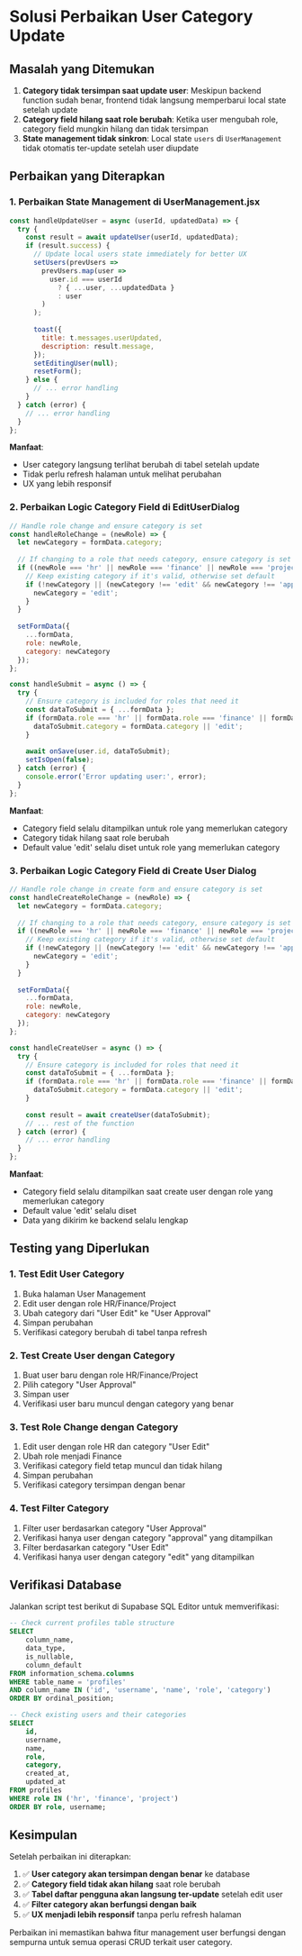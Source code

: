 # Solusi Perbaikan User Category Update

## Masalah yang Ditemukan

1. **Category tidak tersimpan saat update user**: Meskipun backend function sudah benar, frontend tidak langsung memperbarui local state setelah update
2. **Category field hilang saat role berubah**: Ketika user mengubah role, category field mungkin hilang dan tidak tersimpan
3. **State management tidak sinkron**: Local state `users` di `UserManagement` tidak otomatis ter-update setelah user diupdate

## Perbaikan yang Diterapkan

### 1. Perbaikan State Management di UserManagement.jsx

```javascript
const handleUpdateUser = async (userId, updatedData) => {
  try {
    const result = await updateUser(userId, updatedData);
    if (result.success) {
      // Update local users state immediately for better UX
      setUsers(prevUsers => 
        prevUsers.map(user => 
          user.id === userId 
            ? { ...user, ...updatedData }
            : user
        )
      );
      
      toast({
        title: t.messages.userUpdated,
        description: result.message,
      });
      setEditingUser(null);
      resetForm();
    } else {
      // ... error handling
    }
  } catch (error) {
    // ... error handling
  }
};
```

**Manfaat**: 
- User category langsung terlihat berubah di tabel setelah update
- Tidak perlu refresh halaman untuk melihat perubahan
- UX yang lebih responsif

### 2. Perbaikan Logic Category Field di EditUserDialog

```javascript
// Handle role change and ensure category is set
const handleRoleChange = (newRole) => {
  let newCategory = formData.category;
  
  // If changing to a role that needs category, ensure category is set
  if ((newRole === 'hr' || newRole === 'finance' || newRole === 'project')) {
    // Keep existing category if it's valid, otherwise set default
    if (!newCategory || (newCategory !== 'edit' && newCategory !== 'approval')) {
      newCategory = 'edit';
    }
  }
  
  setFormData({
    ...formData,
    role: newRole,
    category: newCategory
  });
};

const handleSubmit = async () => {
  try {
    // Ensure category is included for roles that need it
    const dataToSubmit = { ...formData };
    if (formData.role === 'hr' || formData.role === 'finance' || formData.role === 'project') {
      dataToSubmit.category = formData.category || 'edit';
    }
    
    await onSave(user.id, dataToSubmit);
    setIsOpen(false);
  } catch (error) {
    console.error('Error updating user:', error);
  }
};
```

**Manfaat**:
- Category field selalu ditampilkan untuk role yang memerlukan category
- Category tidak hilang saat role berubah
- Default value 'edit' selalu diset untuk role yang memerlukan category

### 3. Perbaikan Logic Category Field di Create User Dialog

```javascript
// Handle role change in create form and ensure category is set
const handleCreateRoleChange = (newRole) => {
  let newCategory = formData.category;
  
  // If changing to a role that needs category, ensure category is set
  if ((newRole === 'hr' || newRole === 'finance' || newRole === 'project')) {
    // Keep existing category if it's valid, otherwise set default
    if (!newCategory || (newCategory !== 'edit' && newCategory !== 'approval')) {
      newCategory = 'edit';
    }
  }
  
  setFormData({
    ...formData,
    role: newRole,
    category: newCategory
  });
};

const handleCreateUser = async () => {
  try {
    // Ensure category is included for roles that need it
    const dataToSubmit = { ...formData };
    if (formData.role === 'hr' || formData.role === 'finance' || formData.role === 'project') {
      dataToSubmit.category = formData.category || 'edit';
    }
    
    const result = await createUser(dataToSubmit);
    // ... rest of the function
  } catch (error) {
    // ... error handling
  }
};
```

**Manfaat**:
- Category field selalu ditampilkan saat create user dengan role yang memerlukan category
- Default value 'edit' selalu diset
- Data yang dikirim ke backend selalu lengkap

## Testing yang Diperlukan

### 1. Test Edit User Category
1. Buka halaman User Management
2. Edit user dengan role HR/Finance/Project
3. Ubah category dari "User Edit" ke "User Approval"
4. Simpan perubahan
5. Verifikasi category berubah di tabel tanpa refresh

### 2. Test Create User dengan Category
1. Buat user baru dengan role HR/Finance/Project
2. Pilih category "User Approval"
3. Simpan user
4. Verifikasi user baru muncul dengan category yang benar

### 3. Test Role Change dengan Category
1. Edit user dengan role HR dan category "User Edit"
2. Ubah role menjadi Finance
3. Verifikasi category field tetap muncul dan tidak hilang
4. Simpan perubahan
5. Verifikasi category tersimpan dengan benar

### 4. Test Filter Category
1. Filter user berdasarkan category "User Approval"
2. Verifikasi hanya user dengan category "approval" yang ditampilkan
3. Filter berdasarkan category "User Edit"
4. Verifikasi hanya user dengan category "edit" yang ditampilkan

## Verifikasi Database

Jalankan script test berikut di Supabase SQL Editor untuk memverifikasi:

```sql
-- Check current profiles table structure
SELECT 
    column_name, 
    data_type, 
    is_nullable,
    column_default
FROM information_schema.columns 
WHERE table_name = 'profiles' 
AND column_name IN ('id', 'username', 'name', 'role', 'category')
ORDER BY ordinal_position;

-- Check existing users and their categories
SELECT 
    id,
    username,
    name,
    role,
    category,
    created_at,
    updated_at
FROM profiles 
WHERE role IN ('hr', 'finance', 'project')
ORDER BY role, username;
```

## Kesimpulan

Setelah perbaikan ini diterapkan:

1. ✅ **User category akan tersimpan dengan benar** ke database
2. ✅ **Category field tidak akan hilang** saat role berubah
3. ✅ **Tabel daftar pengguna akan langsung ter-update** setelah edit user
4. ✅ **Filter category akan berfungsi dengan baik**
5. ✅ **UX menjadi lebih responsif** tanpa perlu refresh halaman

Perbaikan ini memastikan bahwa fitur management user berfungsi dengan sempurna untuk semua operasi CRUD terkait user category.